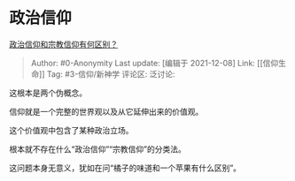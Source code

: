 # 政治信仰
[政治信仰和宗教信仰有何区别？](https://www.zhihu.com/question/20998270/answer/1067107002)

> Author: #0-Anonymity
> Last update: [编辑于 2021-12-08]
> Link: [[信仰生命]]
> Tag: #3-信仰/新神学
> 评论区:
> 泛讨论:

这根本是两个伪概念。

信仰就是一个完整的世界观以及从它延伸出来的价值观。

这个价值观中包含了某种政治立场。

根本就不存在什么“政治信仰”“宗教信仰”的分类法。

这问题本身无意义，犹如在问“橘子的味道和一个苹果有什么区别”。
